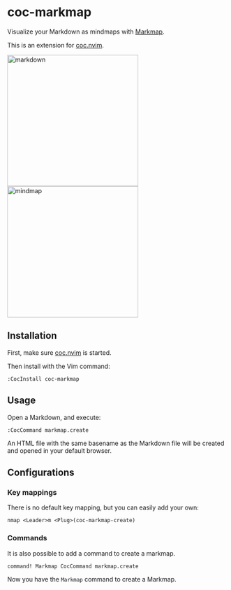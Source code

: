 # coc-markmap

Visualize your Markdown as mindmaps with [Markmap](https://github.com/dundalek/markmap).

This is an extension for [coc.nvim](https://github.com/neoclide/coc.nvim).

<img src="https://user-images.githubusercontent.com/3139113/72220877-71db9480-3590-11ea-8064-3d65d0f9f13f.png" alt="markdown" width="300"> <img src="https://user-images.githubusercontent.com/3139113/72220900-a0f20600-3590-11ea-89f4-0a517d431b87.png" alt="mindmap" width="300">

## Installation

First, make sure [coc.nvim](https://github.com/neoclide/coc.nvim) is started.

Then install with the Vim command:

```
:CocInstall coc-markmap
```

## Usage

Open a Markdown, and execute:

```viml
:CocCommand markmap.create
```

An HTML file with the same basename as the Markdown file will be created and opened in your default browser.

## Configurations

### Key mappings

There is no default key mapping, but you can easily add your own:

```viml
nmap <Leader>m <Plug>(coc-markmap-create)
```

### Commands

It is also possible to add a command to create a markmap.

```viml
command! Markmap CocCommand markmap.create
```

Now you have the `Markmap` command to create a Markmap.
